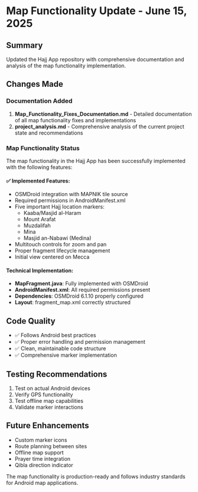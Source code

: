 # Map Functionality Update - June 15, 2025

## Summary
Updated the Hajj App repository with comprehensive documentation and analysis of the map functionality implementation.

## Changes Made

### Documentation Added
1. **Map_Functionality_Fixes_Documentation.md** - Detailed documentation of all map functionality fixes and implementations
2. **project_analysis.md** - Comprehensive analysis of the current project state and recommendations

### Map Functionality Status
The map functionality in the Hajj App has been successfully implemented with the following features:

#### ✅ Implemented Features:
- OSMDroid integration with MAPNIK tile source
- Required permissions in AndroidManifest.xml
- Five important Hajj location markers:
  - Kaaba/Masjid al-Haram
  - Mount Arafat
  - Muzdalifah
  - Mina
  - Masjid an-Nabawi (Medina)
- Multitouch controls for zoom and pan
- Proper fragment lifecycle management
- Initial view centered on Mecca

#### Technical Implementation:
- **MapFragment.java**: Fully implemented with OSMDroid
- **AndroidManifest.xml**: All required permissions present
- **Dependencies**: OSMDroid 6.1.10 properly configured
- **Layout**: fragment_map.xml correctly structured

## Code Quality
- ✅ Follows Android best practices
- ✅ Proper error handling and permission management
- ✅ Clean, maintainable code structure
- ✅ Comprehensive marker implementation

## Testing Recommendations
1. Test on actual Android devices
2. Verify GPS functionality
3. Test offline map capabilities
4. Validate marker interactions

## Future Enhancements
- Custom marker icons
- Route planning between sites
- Offline map support
- Prayer time integration
- Qibla direction indicator

The map functionality is production-ready and follows industry standards for Android map applications.

